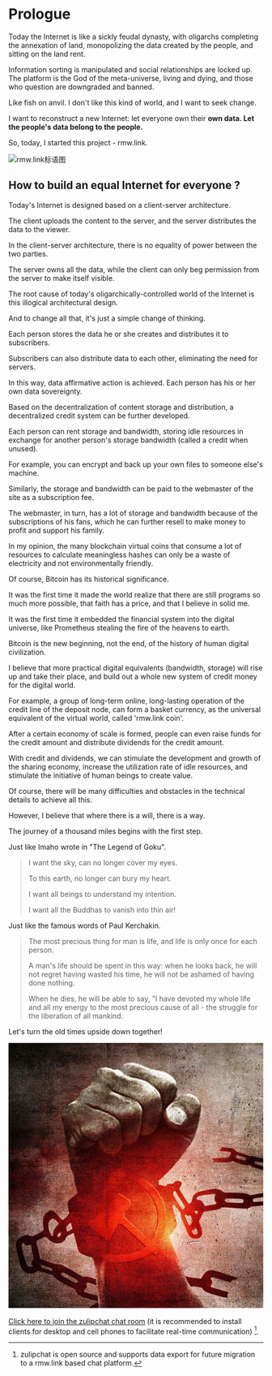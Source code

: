 # Prologue

Today the Internet is like a sickly feudal dynasty, with oligarchs completing the annexation of land, monopolizing the data created by the people, and sitting on the land rent.

Information sorting is manipulated and social relationships are locked up. The platform is the God of the meta-universe, living and dying, and those who question are downgraded and banned.

Like fish on anvil. I don't like this kind of world, and I want to seek change.

I want to reconstruct a new Internet: let everyone own their **own data. Let the people's data belong to the people.**

So, today, I started this project - rmw.link.

![rmw.link标语图](/slogan.svg)

## How to build an equal Internet for everyone ?

Today's Internet is designed based on a client-server architecture.

The client uploads the content to the server, and the server distributes the data to the viewer.

In the client-server architecture, there is no equality of power between the two parties.

The server owns all the data, while the client can only beg permission from the server to make itself visible.

The root cause of today's oligarchically-controlled world of the Internet is this illogical architectural design.

And to change all that, it's just a simple change of thinking.

Each person stores the data he or she creates and distributes it to subscribers.

Subscribers can also distribute data to each other, eliminating the need for servers.

In this way, data affirmative action is achieved. Each person has his or her own data sovereignty.

Based on the decentralization of content storage and distribution, a decentralized credit system can be further developed.

Each person can rent storage and bandwidth, storing idle resources in exchange for another person's storage bandwidth (called a credit when unused).

For example, you can encrypt and back up your own files to someone else's machine.

Similarly, the storage and bandwidth can be paid to the webmaster of the site as a subscription fee.

The webmaster, in turn, has a lot of storage and bandwidth because of the subscriptions of his fans, which he can further resell to make money to profit and support his family.

In my opinion, the many blockchain virtual coins that consume a lot of resources to calculate meaningless hashes can only be a waste of electricity and not environmentally friendly.

Of course, Bitcoin has its historical significance.

It was the first time it made the world realize that there are still programs so much more possible, that faith has a price, and that I believe in solid me.

It was the first time it embedded the financial system into the digital universe, like Prometheus stealing the fire of the heavens to earth.

Bitcoin is the new beginning, not the end, of the history of human digital civilization.

I believe that more practical digital equivalents (bandwidth, storage) will rise up and take their place, and build out a whole new system of credit money for the digital world.

For example, a group of long-term online, long-lasting operation of the credit line of the deposit node, can form a basket currency, as the universal equivalent of the virtual world, called 'rmw.link coin'.

After a certain economy of scale is formed, people can even raise funds for the credit amount and distribute dividends for the credit amount.

With credit and dividends, we can stimulate the development and growth of the sharing economy, increase the utilization rate of idle resources, and stimulate the initiative of human beings to create value.

Of course, there will be many difficulties and obstacles in the technical details to achieve all this.

However, I believe that where there is a will, there is a way.

The journey of a thousand miles begins with the first step.

Just like Imaho wrote in "The Legend of Goku".

> I want the sky, can no longer cover my eyes.
> 
> To this earth, no longer can bury my heart.
> 
> I want all beings to understand my intention.
> 
> I want all the Buddhas to vanish into thin air!

Just like the famous words of Paul Kerchakin.

> The most precious thing for man is life, and life is only once for each person.
> 
> A man's life should be spent in this way: when he looks back, he will not regret having wasted his time, he will not be ashamed of having done nothing.
> 
> When he dies, he will be able to say, "I have devoted my whole life and all my energy to the most precious cause of all - the struggle for the liberation of all mankind.

Let's turn the old times upside down together!

![](https://raw.githubusercontent.com/gcxfd/img/gh-pages/1.jpg)

[Click here to join the zulipchat chat room](https://rmw.zulipchat.com) (it is recommended to install clients for desktop and cell phones to facilitate real-time communication) [^1].

[^1]: zulipchat is open source and supports data export for future migration to a rmw.link based chat platform.